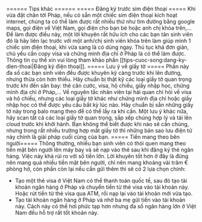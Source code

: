 ====== Tips khác ======
===== Đăng ký trước sim điện thoại =====
Khi vừa đặt chân tới Pháp, nếu có sẵn một chiếc sim điện thoại kích hoạt internet, chúng ta có thể làm được rất nhiều thứ như tìm đường bằng google maps, gọi điện về Việt Nam, gọi điện cho bạn bè hoặc anh chị khóa trên,... Để làm được điều này, một lời khuyên rất hữu ích cho các bạn tân sinh viên đó là hãy liên lạc trước với một anh/chị sinh viên khóa trên làm giúp mình 1 chiếc sim điện thoại, khi vừa sang là có dùng ngay. Thủ tục khá đơn giản, chủ yếu cần copy visa và chứng minh địa chỉ ở Pháp là có thể làm được. Thông tin cụ thể xin vui lòng tham khảo phần [[tips-cuoc-song:dang-ky-dien-thoai|Đăng ký điện thoại]].
===== Lưu ý về giấy tờ =====
Phần này đa số các bạn sinh viên đều được khuyên kỹ càng trước khi lên đường, nhưng thừa còn hơn thiếu. Hãy chuẩn bị thật kỹ các loại giấy tờ quan trọng trước khi đến sân bay: thẻ căn cước, visa, hộ chiếu, giấy nhập học, chứng minh địa chỉ ở Pháp,... Về nguyên tắc nhân viên tại hải quan chỉ hỏi về visa và hộ chiếu, nhưng các loại giấy tờ khác như chứng minh địa chỉ hoặc giấy nhập học có thể được yêu cầu bất kỳ lúc nào. Hãy chuẩn bị sẵn những giấy tờ này trong balo mang theo để có thể lấy ra khi cần.
Một lưu ý khác nữa, hãy scan tất cả các loại giấy tờ quan trọng, sắp xếp chúng hợp lý và tải lên cloud trước khi khởi hành. Bạn không thể biết được khi nào sẽ cần chúng, nhưng trong rất nhiều trường hợp mất giấy tờ thì những bản sao lưu điện tử này chính là giải pháp cuối cùng của bạn.
===== Tiền mang theo bên người=====
Thông thường, nhiều bạn sinh viên có thói quen mang theo tiền mặt bên người lên máy bay và sẽ nạp vào thẻ sau khi đăng ký thẻ ngân hàng. Việc này khá rủi ro với số tiền lớn. Lời khuyên tốt hơn ở đây là đừng nên mang quá nhiều tiền mặt bên người, chỉ nên mang khoảng vài trăm € phòng hờ, còn phần còn lại nếu cần gửi thêm thì sẽ có 2 lựa chọn chính:

- Tạo một thẻ visa ở Việt Nam có thể thanh toán quốc tế, sau đó tạo tài khoản ngân hàng ở Pháp và chuyển tiền từ thẻ visa vào tài khoản này. Hoặc rút tiền từ thẻ visa qua ATM, rồi nạp lại vào tài khoản mới vừa tạo.
- Tạo tài khoản ngân hàng ở Pháp và nhờ ba mẹ gửi tiền vào tài khoản này. Cách này có thể hơi phức tạp hơn nhưng đa số ngân hàng lớn ở Việt Nam đều hỗ trợ rất tốt khoản này.

